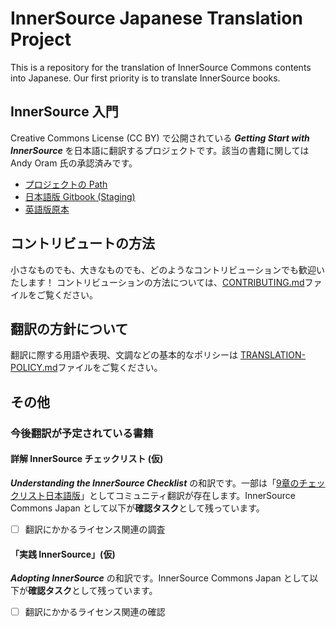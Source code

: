 # InnerSource Japanese Translation Project

This is a repository for the translation of InnerSource Commons contents into Japanese.
Our first priority is to translate InnerSource books.

## InnerSource 入門

Creative Commons License (CC BY) で公開されている _**Getting Start with InnerSource**_ を日本語に翻訳するプロジェクトです。該当の書籍に関しては Andy Oram 氏の承認済みです。

* [プロジェクトの Path](/Getting-Started-with-InnerSource/jp.md)
* [日本語版 Gitbook (Staging)](https://george-15.gitbook.io/innersource-wohajimeyou/jp)
* [英語版原本](https://innersourcecommons.org/learn/books/getting-started-with-innersource/)

## コントリビュートの方法

小さなものでも、大きなものでも、どのようなコントリビューションでも歓迎いたします！ コントリビューションの方法については、[CONTRIBUTING.md](CONTRIBUTING.md)ファイルをご覧ください。

## 翻訳の方針について

翻訳に際する用語や表現、文調などの基本的なポリシーは [TRANSLATION-POLICY.md](TRANSLATION-POLICY.md)ファイルをご覧ください。

## その他

### 今後翻訳が予定されている書籍

#### 詳解 InnerSource チェックリスト (仮)

_**Understanding the InnerSource Checklist**_ の和訳です。一部は「[9章のチェックリスト日本語版](https://elinux.org/images/3/3d/Checklist.ja-9f733d2f6e9b.pdf)」としてコミュニティ翻訳が存在します。InnerSource Commons Japan として以下が**確認タスク**として残っています。

* [ ] 翻訳にかかるライセンス関連の調査

#### 「実践 InnerSource」(仮)

_**Adopting InnerSource**_ の和訳です。InnerSource Commons Japan として以下が**確認タスク**として残っています。

* [ ] 翻訳にかかるライセンス関連の確認
